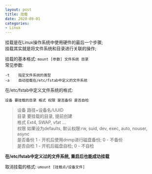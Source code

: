 ```yaml
---
layout: post
title: 挂载
date: 2020-09-01
categories:
- Linux
---
```


挂载是在Linux操作系统中使用硬件的最后一个步骤;<br>
挂载其实就是将文件系统和目录进行关联的操作;<br>

挂载的基本格式: `mount [参数] 文件系统 目录`<br>
常见参数:<br>
```
-t    指定文件系统的类型
-a    自动挂载在/etc/fstab中定义的文件系统
```

在/etc/fstab中定义文件系统的格式:<br>
```
设备 要挂载的目录 格式 权限 是否备份 是否自检
```

>设备    路径+设备名/UUID<br>
>目录    要挂载的目录, 提前创建<br>
>格式    Ext4, SWAP, vfat ...<br>
>权限    如果设为defaults, 默认权限:rw, suid, dev, exec, auto, nouser, async<br>
>是否备份  1 - 开机后使用dnmp进行磁盘备份; 0 - 不备份<br>
>是否自检  1 - 开机后磁盘自检; 0 - 不自检<br>

**在/etc/fstab中定义过的文件系统, 重启后也能成功挂载**<br>

取消挂载的格式: `umount [挂载点/设备文件]`<br>


